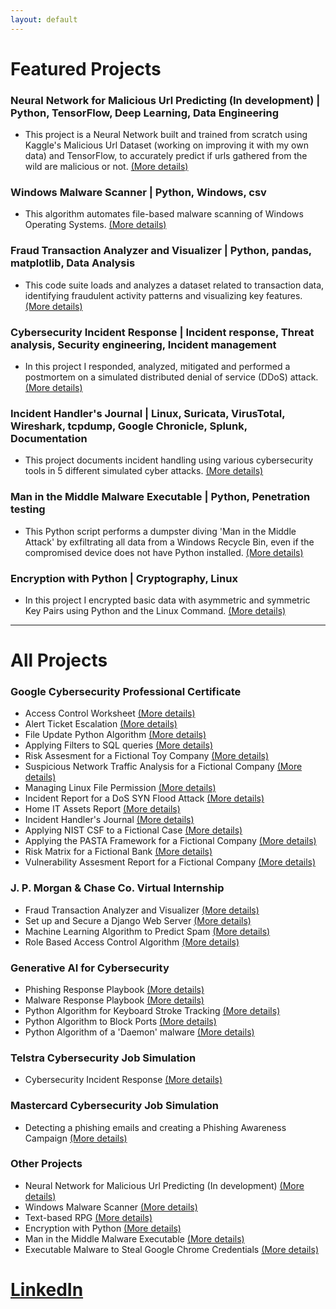 ```yaml
---
layout: default
---
```

# Featured Projects

### Neural Network for Malicious Url Predicting (In development) | Python, TensorFlow, Deep Learning, Data Engineering

* This project is a Neural Network built and trained from scratch using Kaggle's Malicious Url Dataset (working on improving it with my own data) and TensorFlow, to accurately predict if urls gathered from the wild are malicious or not. [(More details)](./nn_malicious_url_pred.md)

### Windows Malware Scanner | Python, Windows, csv

* This algorithm automates file-based malware scanning of Windows Operating Systems. [(More details)](./malware_scanner.md)

### Fraud Transaction Analyzer and Visualizer | Python, pandas, matplotlib, Data Analysis

* This code suite loads and analyzes a dataset related to transaction data, identifying fraudulent activity patterns and visualizing key features. [(More details)](./fraud_analyzer_visualizer.md)

### Cybersecurity Incident Response | Incident response, Threat analysis, Security engineering, Incident management

* In this project I responded, analyzed, mitigated and performed a postmortem on a simulated distributed denial of service (DDoS) attack. [(More details)](./cyber_incident_response.md)

### Incident Handler's Journal | Linux, Suricata, VirusTotal, Wireshark, tcpdump, Google Chronicle, Splunk, Documentation

* This project documents incident handling using various cybersecurity tools in 5 different simulated cyber attacks. [(More details)](./incident_handler_journal.md)

### Man in the Middle Malware Executable | Python, Penetration testing

* This Python script performs a dumpster diving 'Man in the Middle Attack' by exfiltrating all data from a Windows Recycle Bin, even if the compromised device does not have Python installed. [(More details)](./dumpster_diving.md)

### Encryption with Python | Cryptography, Linux

* In this project I encrypted basic data with asymmetric and symmetric Key Pairs using Python and the Linux Command. [(More details)](./encrypt_python.md)

------------------------------------------------------------------------------------------------------------------------------------------------------------------------------------------------------------------------------

# All Projects 

### Google Cybersecurity Professional Certificate

* Access Control Worksheet [(More details)](./access_control.md)
* Alert Ticket Escalation [(More details)](./ticketing.md)
* File Update Python Algorithm [(More details)](./file_updade.md)
* Applying Filters to SQL queries [(More details)](./filter_sql.md)
* Risk Assesment for a Fictional Toy Company [(More details)](./risk_assesment.md)
* Suspicious Network Traffic Analysis for a Fictional Company [(More details)](./network_traffic_analysis.md)
* Managing Linux File Permission [(More details)](./linux_file_perm.md)
* Incident Report for a DoS SYN Flood Attack [(More details)](./incident_report_syn_flood.md)
* Home IT Assets Report [(More details)](./home_it_assests.md)
* Incident Handler's Journal [(More details)](./incident_handler_journal.md)
* Applying NIST CSF to a Fictional Case [(More details)](./nist_csf_applied.md)
* Applying the PASTA Framework for a Fictional Company [(More details)](./pasta_applied.md)
* Risk Matrix for a Fictional Bank [(More details)](./risk_matrix.md)
* Vulnerability Assesment Report for a Fictional Company [(More details)](./vulnerability_assessment.md)

### J. P. Morgan & Chase Co. Virtual Internship

* Fraud Transaction Analyzer and Visualizer [(More details)](./fraud_analyzer_visualizer.md)
* Set up and Secure a Django Web Server [(More details)](./set_and_secure_django_server.md)
* Machine Learning Algorithm to Predict Spam [(More details)](./ml_spam_predict.md)
* Role Based Access Control Algorithm [(More details)](./rbac.md)

### Generative AI for Cybersecurity

* Phishing Response Playbook [(More details)](./phishing_playbook.md)
* Malware Response Playbook [(More details)](./malware_response_playbook.md)
* Python Algorithm for Keyboard Stroke Tracking [(More details)](./keystroke_track.md)
* Python Algorithm to Block Ports [(More details)](./block_ports.md)
* Python Algorithm of a 'Daemon' malware [(More details)](./daemon_example.md)

### Telstra Cybersecurity Job Simulation

* Cybersecurity Incident Response [(More details)](./cyber_incident_response.md)

### Mastercard Cybersecurity Job Simulation

* Detecting a phishing emails and creating a Phishing Awareness Campaign [(More details)](./master_phish.md)

### Other Projects

* Neural Network for Malicious Url Predicting (In development) [(More details)](./nn_malicious_url_pred.md)
* Windows Malware Scanner [(More details)](./malware_scanner.md)
* Text-based RPG [(More details)](./dungeon_of_dread.md)
* Encryption with Python [(More details)](./encrypt_python.md)
* Man in the Middle Malware Executable [(More details)](./dumpster_diving.md)
* Executable Malware to Steal Google Chrome Credentials [(More details)](./steal_chrome_cred.md)

# [LinkedIn](https://www.linkedin.com/in/rafael-santamaria-ortega)
